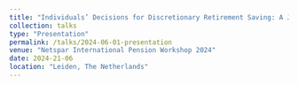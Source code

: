 ```yaml
---
title: "Individuals’ Decisions for Discretionary Retirement Saving: A Joint Model of How Much and How to Invest"
collection: talks
type: "Presentation"
permalink: /talks/2024-06-01-presentation
venue: "Netspar International Pension Workshop 2024"
date: 2024-21-06
location: "Leiden, The Netherlands"
---
```



